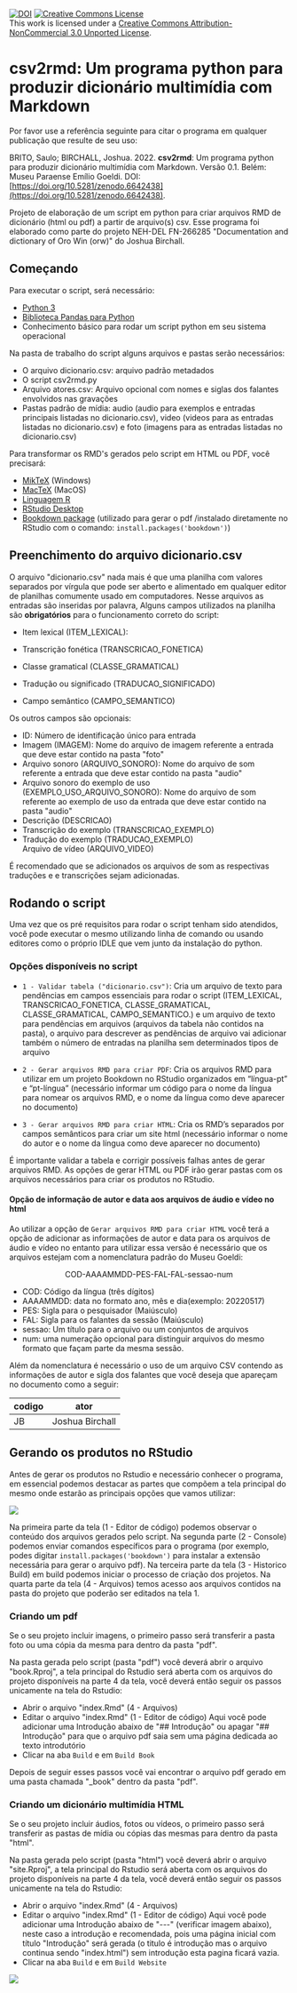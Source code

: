 [![DOI](https://zenodo.org/badge/503373432.svg)](https://zenodo.org/badge/latestdoi/503373432)
<a rel="license" href="http://creativecommons.org/licenses/by-nc/3.0/"><img alt="Creative Commons License" style="border-width:0" src="https://i.creativecommons.org/l/by-nc/3.0/88x31.png" /></a><br />This work is licensed under a <a rel="license" href="http://creativecommons.org/licenses/by-nc/3.0/">Creative Commons Attribution-NonCommercial 3.0 Unported License</a>.


# csv2rmd: Um programa python para produzir dicionário multimídia com Markdown

Por favor use a referência seguinte para citar o programa em qualquer publicação que resulte de seu uso:

BRITO, Saulo; BIRCHALL, Joshua. 2022. **csv2rmd**: Um programa python para produzir dicionário multimídia com Markdown. Versão 0.1. Belém: Museu Paraense Emílio Goeldi. DOI: [https://doi.org/10.5281/zenodo.6642438](https://doi.org/10.5281/zenodo.6642438).

Projeto de elaboração de um script em python para criar arquivos RMD de dicionário (html ou pdf) a partir de arquivo(s) csv. Esse programa foi elaborado como parte do projeto NEH-DEL FN-266285 "Documentation and dictionary of Oro Win (orw)" do Joshua Birchall. 

## Começando

Para executar o script, será necessário:

- [Python 3](https://www.python.org/downloads/)
- [Biblioteca Pandas para Python](https://github.com/pandas-dev/pandas)
- Conhecimento básico para rodar um script python em seu sistema operacional

Na pasta de trabalho do script alguns arquivos e pastas serão necessários:

- O arquivo dicionario.csv: arquivo padrão metadados 
- O script csv2rmd.py
- Arquivo atores.csv: Arquivo opcional com nomes e siglas dos falantes envolvidos nas gravações
- Pastas padrão de mídia:  audio (audio para exemplos e entradas principais listadas no dicionario.csv), video (videos para as entradas  listadas no dicionario.csv) e foto (imagens para as entradas  listadas no dicionario.csv)

Para transformar os RMD's gerados pelo script em HTML ou PDF, você precisará:

- [MikTeX](https://miktex.org/download) (Windows)
- [MacTeX](https://www.tug.org/mactex/faq/3-4.html) (MacOS)
- [Linguagem R](https://cran.rstudio.com/)  
- [RStudio Desktop](https://www.rstudio.com/products/rstudio/download/)
- [Bookdown package](https://bookdown.org/home/about/)   (utilizado para gerar o pdf /instalado diretamente no RStudio com o comando: ```install.packages('bookdown')```)

## Preenchimento do arquivo dicionario.csv

O arquivo "dicionario.csv" nada mais é que uma planilha com valores separados por vírgula que pode ser aberto e alimentado em qualquer editor de planilhas comumente usado em computadores. Nesse arquivos as entradas são inseridas por palavra, Alguns campos utilizados na planilha são **obrigatórios** para o funcionamento correto do script:


- Item lexical	(ITEM_LEXICAL):


- Transcrição fonética (TRANSCRICAO_FONETICA)
- Classe gramatical (CLASSE_GRAMATICAL)
- Tradução ou significado (TRADUCAO_SIGNIFICADO)	
- Campo semântico (CAMPO_SEMANTICO)

Os outros campos são opcionais:

- ID: Número de identificação único para entrada 
- Imagem (IMAGEM): Nome do arquivo de imagem referente a entrada que deve estar contido na pasta "foto"
- Arquivo sonoro (ARQUIVO_SONORO): Nome do arquivo de som referente a entrada que deve estar contido na pasta "audio"
- Arquivo sonoro do exemplo de uso (EXEMPLO_USO_ARQUIVO_SONORO): Nome do arquivo de som referente ao exemplo de uso da entrada que deve estar contido na pasta "audio"	
- Descrição (DESCRICAO)	
- Transcrição do exemplo (TRANSCRICAO_EXEMPLO)	
- Tradução do exemplo (TRADUCAO_EXEMPLO)	
Arquivo de vídeo (ARQUIVO_VIDEO)

É recomendado que se adicionados os arquivos de som as respectivas traduções e e transcrições sejam adicionadas.



## Rodando o script

Uma vez que os pré requisitos para rodar o script tenham sido atendidos, você pode executar o mesmo utilizando linha de comando ou usando editores como o próprio IDLE que vem junto da instalação do python. 


### Opções disponíveis no script

 - ```1 - Validar tabela ("dicionario.csv")```: Cria um arquivo de texto para pendências em campos essenciais para rodar o script (ITEM_LEXICAL, TRANSCRICAO_FONETICA, CLASSE_GRAMATICAL, CLASSE_GRAMATICAL, CAMPO_SEMANTICO.) e um arquivo de texto para pendências  em arquivos (arquivos da tabela não contidos na pasta), o arquivo para descrever as pendências de arquivo vai adicionar também o número de entradas na planilha sem determinados tipos de arquivo

- ```2 - Gerar arquivos RMD para criar PDF```: Cria os arquivos RMD para utilizar em um projeto Bookdown no RStudio organizados em “língua-pt” e “pt-língua” (necessário informar um código para o nome da língua para nomear os arquivos RMD, e o nome da língua como deve aparecer no documento)

- ```3 - Gerar arquivos RMD para criar HTML```: Cria os RMD’s separados por campos semânticos para criar um site html (necessário informar o nome do autor e o nome da língua como deve aparecer no documento)

É importante validar a tabela e corrigir possíveis falhas antes de gerar arquivos RMD. As opções de gerar HTML ou PDF irão gerar pastas com os arquivos necessários para criar os produtos no RStudio.

#### Opção de informação de autor e data aos arquivos de áudio e vídeo no html

 Ao utilizar a opção de  ```Gerar arquivos RMD para criar HTML``` você terá a opção de adicionar as informações de autor e data para os arquivos de áudio e vídeo no entanto para utilizar essa versão é necessário que os arquivos estejam  com a nomenclatura padrão do Museu Goeldi:

 <p align="center">COD-AAAAMMDD-PES-FAL-FAL-sessao-num</p>


 - COD: Código da língua (três dígitos)
 - AAAAMMDD: data no formato ano, mês e dia(exemplo: 20220517)
 - PES: Sigla para o pesquisador (Maiúsculo)
 - FAL: Sigla para os falantes da sessão (Maiúsculo)
 - sessao: Um título para o arquivo ou um conjuntos de arquivos
 - num: uma numeração opcional para distinguir arquivos do mesmo formato que façam parte da mesma sessão.


 Além da nomenclatura é necessário o uso de um arquivo CSV contendo as informações de autor e sigla dos falantes que você deseja que apareçam no documento como a seguir:

codigo|ator
|---|---|
JB|Joshua Birchall


## Gerando os produtos no RStudio

Antes de gerar os produtos no Rstudio e necessário conhecer o programa, em essencial podemos destacar as partes que compõem a tela principal do mesmo onde estarão as principais opções que vamos utilizar:


![](img-read/Rstudio.png)


Na primeira parte da tela (1 - Editor de código) podemos observar o conteúdo dos arquivos gerados pelo script. Na segunda parte (2 - Console) podemos enviar comandos específicos para o programa (por exemplo, podes digitar ```install.packages('bookdown')```  para instalar a extensão necessária para gerar o arquivo pdf). Na terceira parte da tela (3 - Historico Build) em build podemos iniciar o processo de criação dos projetos. Na quarta parte da tela (4 - Arquivos) temos acesso aos arquivos contidos na pasta do projeto que poderão ser editados na tela 1.

### Criando um pdf

Se o seu projeto incluir imagens, o primeiro passo será transferir a pasta foto ou uma cópia da mesma para dentro da pasta "pdf".

Na pasta gerada pelo script (pasta "pdf") você deverá abrir o arquivo "book.Rproj", a tela principal  do Rstudio será aberta com os arquivos do projeto disponíveis na parte 4 da tela, você deverá então seguir os passos unicamente na tela do Rstudio:

- Abrir o arquivo "index.Rmd" (4 - Arquivos)
- Editar o arquivo "index.Rmd" (1 - Editor de código) Aqui você pode adicionar uma Introdução abaixo de "## Introdução"  ou apagar "## Introdução" para que o arquivo pdf saia sem uma página dedicada ao texto introdutório
-  Clicar na aba ```Build``` e em ```Build Book```

Depois de seguir  esses passos você vai encontrar o arquivo pdf gerado em uma pasta chamada "_book" dentro da pasta "pdf".

### Criando um dicionário  multimídia HTML

Se o seu projeto incluir áudios, fotos ou vídeos, o primeiro passo será transferir as pastas de mídia ou cópias das mesmas para dentro da pasta "html".

Na pasta gerada pelo script (pasta "html") você deverá abrir o arquivo "site.Rproj", a tela principal  do Rstudio será aberta com os arquivos do projeto disponíveis na parte 4 da tela, você deverá então seguir os passos unicamente na tela do Rstudio:

- Abrir o arquivo "index.Rmd" (4 - Arquivos)
- Editar o arquivo "index.Rmd" (1 - Editor de código) Aqui você pode adicionar uma Introdução abaixo de "---" (verificar imagem abaixo), neste caso a introdução e recomendada, pois uma página inicial com título "Introdução" será gerada (o titulo é introdução mas o arquivo continua sendo "index.html") sem introdução esta pagina ficará vazia. 
-  Clicar na aba ```Build``` e em ```Build Website```

![](img-read/criando-intro-html.png)
